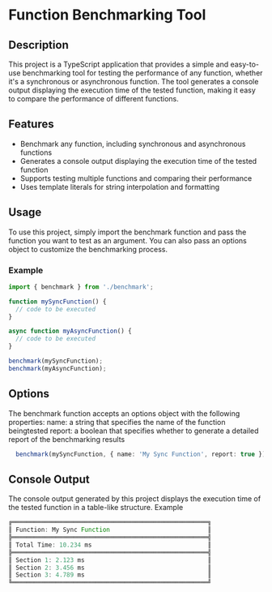 # Function Benchmarking Tool

## Description

This project is a TypeScript application that provides a simple and easy-to-use benchmarking tool for testing the performance of any function, whether it's a synchronous or asynchronous function. The tool generates a console output displaying the execution time of the tested function, making it easy to compare the performance of different functions.

## Features

- Benchmark any function, including synchronous and asynchronous functions
- Generates a console output displaying the execution time of the tested function
- Supports testing multiple functions and comparing their performance
- Uses template literals for string interpolation and formatting

## Usage

To use this project, simply import the benchmark function and pass the function you want to test as an argument. You can also pass an options object to customize the benchmarking process.

### Example

```typescript
import { benchmark } from './benchmark';

function mySyncFunction() {
  // code to be executed
}

async function myAsyncFunction() {
  // code to be executed
}

benchmark(mySyncFunction);
benchmark(myAsyncFunction);
```

## Options

The benchmark function accepts an options object with the following properties:
name: a string that specifies the name of the function beingtested
report: a boolean that specifies whether to generate a detailed report of the benchmarking results

```typescript
  benchmark(mySyncFunction, { name: 'My Sync Function', report: true });
```

## Console Output

The console output generated by this project displays the execution time of the tested function in a table-like structure.
Example

```typescript
╔══════════════════════════════════════════════════════╗
║ Function: My Sync Function                           ║
╠══════════════════════════════════════════════════════╣
║ Total Time: 10.234 ms                                ║
╠══════════════════════════════════════════════════════╣
║ Section 1: 2.123 ms                                  ║
║ Section 2: 3.456 ms                                  ║ 
║ Section 3: 4.789 ms                                  ║
╚══════════════════════════════════════════════════════╝
```